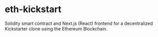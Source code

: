 # eth-kickstart
Solidity smart contract and Next.js (React) frontend for a decentralized Kickstarter clone using the Ethereum Blockchain.